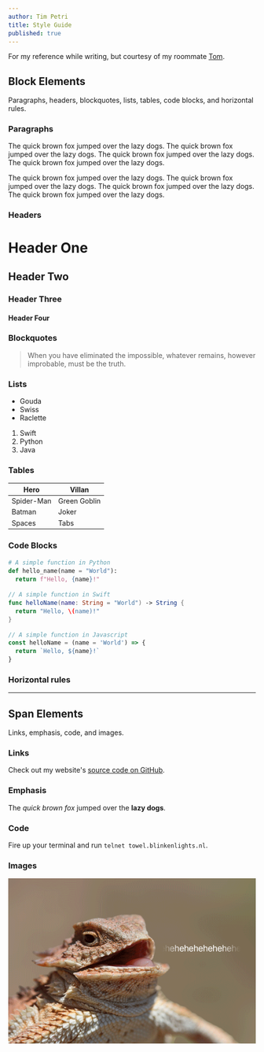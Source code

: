 ```yaml
---
author: Tim Petri
title: Style Guide
published: true
---
```

For my reference while writing, but courtesy of my roommate [Tom](https://meagher.co).

## Block Elements

Paragraphs, headers, blockquotes, lists, tables, code blocks, and horizontal rules.

### Paragraphs

The quick brown fox jumped over the lazy dogs. The quick brown fox jumped over the lazy dogs. The quick brown fox jumped over the lazy dogs. The quick brown fox jumped over the lazy dogs.

The quick brown fox jumped over the lazy dogs. The quick brown fox jumped over the lazy dogs. The quick brown fox jumped over the lazy dogs. The quick brown fox jumped over the lazy dogs.

### Headers

# Header One

## Header Two

### Header Three

#### Header Four

### Blockquotes

> When you have eliminated the impossible, whatever remains, however improbable, must be the truth.

### Lists

* Gouda
* Swiss
* Raclette

1. Swift
2. Python
3. Java

### Tables

Hero | Villan
--- | ---
Spider-Man | Green Goblin
Batman | Joker
Spaces | Tabs

### Code Blocks

``` python
# A simple function in Python
def hello_name(name = "World"):
  return f"Hello, {name}!"
```

``` swift
// A simple function in Swift
func helloName(name: String = "World") -> String {
  return "Hello, \(name)!"
}
```

``` js
// A simple function in Javascript
const helloName = (name = 'World') => {
  return `Hello, ${name}!`
}
```

### Horizontal rules

---

## Span Elements

Links, emphasis, code, and images.

### Links

Check out my website's [source code on GitHub](https://github.com/timpetri/timpetri.github.io/).

### Emphasis

The *quick brown fox* jumped over the **lazy dogs**.

### Code

Fire up your terminal and run `telnet towel.blinkenlights.nl`.

### Images

![Jim](/blog/assets/laughing-lizard.gif)